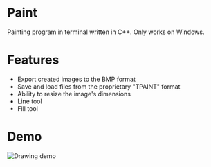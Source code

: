 # Paint
 Painting program in terminal written in C++. Only works on Windows.

 # Features
 - Export created images to the BMP format
 - Save and load files from the proprietary "TPAINT" format
 - Ability to resize the image's dimensions
 - Line tool
 - Fill tool
 
 # Demo
![Drawing demo](https://github.com/user-attachments/assets/dcbfda04-3f36-42ee-af11-12efb57f6aa5)
